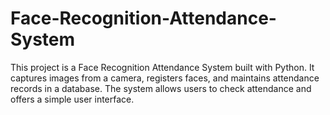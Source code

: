 # Face-Recognition-Attendance-System
This project is a Face Recognition Attendance System built with Python. It captures images from a camera, registers faces, and maintains attendance records in a database. The system allows users to check attendance and offers a simple user interface.
